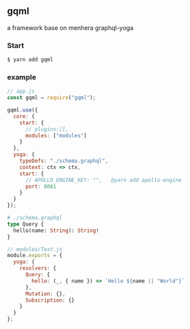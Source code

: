 ## gqml

a framework base on menhera graphql-yoga

### Start

```bash
$ yarn add gqml
```

### example

```js
// app.js
const gqml = require("gqml");

gqml.use({
  core: {
    start: {
      // plugins:[],
      modules: ["modules"]
    }
  },
  yoga: {
    typeDefs: "./schema.graphql",
    context: ctx => ctx,
    start: {
      // APOLLO_ENGINE_KEY: "",   @yarn add apollo-engine
      port: 8001
    }
  }
});
```

```graphql
# ./schema.graphql
type Query {
  hello(name: String): String!
}
```

```js
// modules/Test.js
module.exports = {
  yoga: {
    resolvers: {
      Query: {
        hello: (_, { name }) => `Hello ${name || "World"}`
      },
      Mutation: {},
      Subscription: {}
    }
  }
};
```
